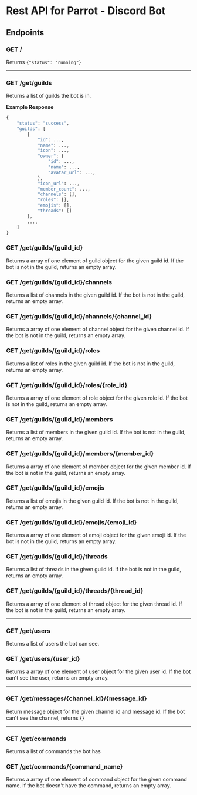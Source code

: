 # Rest API for Parrot - Discord Bot

## Endpoints

### GET /

Returns `{"status": "running"}`

---

### GET /get/guilds

Returns a list of guilds the bot is in.

**Example Response**

```python
{
    "status": "success",
    "guilds": [
        {
            "id": ...,
            "name": ...,
            "icon": ...,
            "owner": {
                "id": ...,
                "name": ...,
                "avatar_url": ...,
            },
            "icon_url": ...,
            "member_count": ...,
            "channels": [],
            "roles": [],
            "emojis": [],
            "threads": []
        },
        ...,
    ]
}
```

### GET /get/guilds/{guild_id}

Returns a array of one element of guild object for the given guild id. If the bot is not in the guild, returns an empty array.

### GET /get/guilds/{guild_id}/channels

Returns a list of channels in the given guild id. If the bot is not in the guild, returns an empty array.

### GET /get/guilds/{guild_id}/channels/{channel_id}

Returns a array of one element of channel object for the given channel id. If the bot is not in the guild, returns an empty array.

### GET /get/guilds/{guild_id}/roles

Returns a list of roles in the given guild id. If the bot is not in the guild, returns an empty array.

### GET /get/guilds/{guild_id}/roles/{role_id}

Returns a array of one element of role object for the given role id. If the bot is not in the guild, returns an empty array.

### GET /get/guilds/{guild_id}/members

Returns a list of members in the given guild id. If the bot is not in the guild, returns an empty array.

### GET /get/guilds/{guild_id}/members/{member_id}

Returns a array of one element of member object for the given member id. If the bot is not in the guild, returns an empty array.

### GET /get/guilds/{guild_id}/emojis

Returns a list of emojis in the given guild id. If the bot is not in the guild, returns an empty array.

### GET /get/guilds/{guild_id}/emojis/{emoji_id}

Returns a array of one element of emoji object for the given emoji id. If the bot is not in the guild, returns an empty array.

### GET /get/guilds/{guild_id}/threads

Returns a list of threads in the given guild id. If the bot is not in the guild, returns an empty array.

### GET /get/guilds/{guild_id}/threads/{thread_id}

Returns a array of one element of thread object for the given thread id. If the bot is not in the guild, returns an empty array.

---

### GET /get/users

Returns a list of users the bot can see.

### GET /get/users/{user_id}

Returns a array of one element of user object for the given user id. If the bot can't see the user, returns an empty array.

---

### GET /get/messages/{channel_id}/{message_id}

Return message object for the given channel id and message id. If the bot can't see the channel, returns {}

---

### GET /get/commands

Returns a list of commands the bot has

### GET /get/commands/{command_name}

Returns a array of one element of command object for the given command name. If the bot doesn't have the command, returns an empty array.

<!-- TODO: Complete README -->